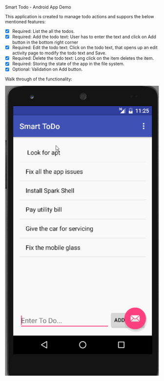 Smart Todo - Android App Demo

This application is created to manage todo actions and suppors the below mentioned features:

 * [x] Required: List the all the todos.
 * [x] Required: Add the todo text: User has to enter the text and click on Add button in the bottom right corner
 * [x] Required: Edit the todo text: Click on the todo text, that opens up an edit activity page to modify the todo text and Save.
 * [x] Required: Delete the todo text: Long click on the item deletes the item.
 * [x] Required: Storing the state of the app in the file system.
 * [x] Optional: Validation on Add button.
	
Walk through of the functionality:

![Video Walkthrough](SmartTodo.gif)